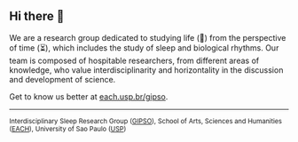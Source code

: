 ## Hi there 👋

We are a research group dedicated to studying life (🌱) from the perspective of time (⏳), which includes the study of sleep and biological rhythms. Our team is composed of hospitable researchers, from different areas of knowledge, who value interdisciplinarity and horizontality in the discussion and development of science.

Get to know us better at [each.usp.br/gipso](http://each.usp.br/gipso).

---

<sub>Interdisciplinary Sleep Research Group ([GIPSO](http://each.usp.br/gipso)), School of Arts, Sciences and Humanities ([EACH](http://each.usp.br/)), University of Sao Paulo ([USP](http://usp.br/))</sub>